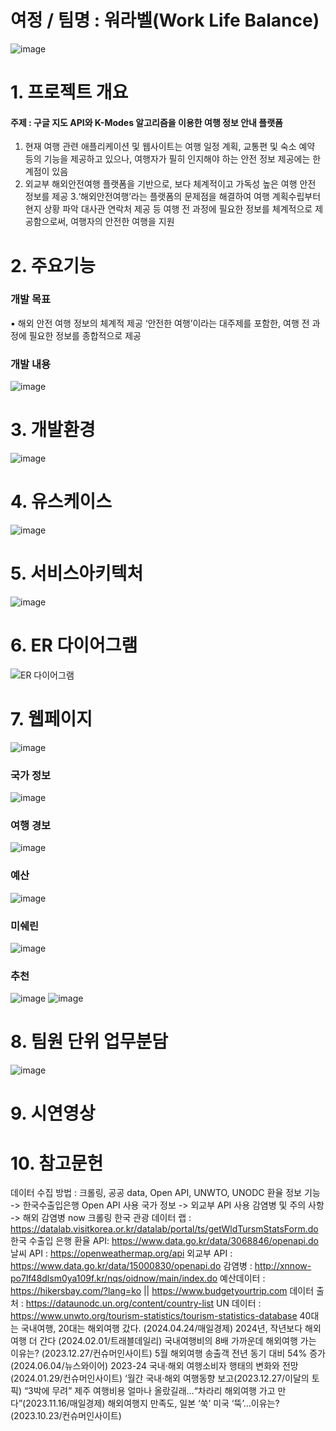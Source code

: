 # 여정 / 팀명 : 워라벨(Work Life Balance)
![image](https://github.com/2024-SW-LangIntelligence/trip_repo/assets/51393469/5159bace-9067-4eed-a88e-d9a6d46b16e6)


# 1. 프로젝트 개요
#### 주제 : 구글 지도 API와 K-Modes 알고리즘을 이용한 여행 정보 안내 플랫폼
1. 현재 여행 관련 애플리케이션 및 웹사이트는 여행 일정 계획, 교통편 및 숙소 예약 등의 기능을 제공하고 있으나, 여행자가 필히 인지해야 하는 안전 정보 제공에는 한계점이 있음
2. 외교부 해외안전여행 플랫폼을 기반으로, 보다 체계적이고 가독성 높은 여행 안전 정보를 제공
3.‘해외안전여행’라는 플랫폼의 문제점을 해결하여 여행 계획수립부터 현지 상황 파악 대사관 연락처 제공 등 여행 전 과정에 필요한 정보를 체계적으로 제공함으로써, 여행자의 안전한 여행을 지원

# 2. 주요기능
  ### 개발 목표
  ▪ 해외 안전 여행 정보의 체계적 제공
  ‘안전한 여행’이라는 대주제를 포함한, 여행 전 과정에 필요한 정보를 종합적으로 제공
  ### 개발 내용
  ![image](https://github.com/2024-SW-LangIntelligence/trip_repo/assets/51393469/8ca0dac8-bb67-4c4e-a408-03f2604a38df)

# 3. 개발환경
  ![image](https://github.com/2024-SW-LangIntelligence/trip_repo/assets/51393469/8f072c57-f004-47ec-bc0e-4e4c63874e13)

# 4. 유스케이스
  ![image](https://github.com/2024-SW-LangIntelligence/trip_repo/assets/51393469/8332065f-f8fe-430c-93e1-36f5eda51bb5)

# 5. 서비스아키텍처
  ![image](https://github.com/2024-SW-LangIntelligence/trip_repo/assets/51393469/4444cdc4-d346-4577-981b-c32ea0b1d015)

# 6. ER 다이어그램
  ![ER 다이어그램](https://github.com/2024-SW-LangIntelligence/trip_repo/assets/51393469/86a0ce0e-9064-4dee-86bd-4272d51013db)

# 7. 웹페이지
  ![image](https://github.com/2024-SW-LangIntelligence/trip_repo/assets/51393469/639c7f79-7f0f-4bfe-99b5-68d87cba828e)
  ### 국가 정보
  ![image](https://github.com/2024-SW-LangIntelligence/trip_repo/assets/51393469/1f3d9607-2037-489e-9b28-60fa3c74bc68)
  ### 여행 경보
  ![image](https://github.com/2024-SW-LangIntelligence/trip_repo/assets/51393469/57454eff-c373-41eb-a9d4-c92ace5d200f)
  ### 예산
  ![image](https://github.com/2024-SW-LangIntelligence/trip_repo/assets/51393469/7c26eb87-573c-495b-b9d3-28b1a6ebe13c)
  ### 미쉐린
  ![image](https://github.com/2024-SW-LangIntelligence/trip_repo/assets/51393469/918dab21-99f1-466d-9037-9f94f50c68cd)
  ### 추천
  ![image](https://github.com/2024-SW-LangIntelligence/trip_repo/assets/51393469/ae6c7408-a1b3-4645-8d2c-3c685f1e9ac7)
  ![image](https://github.com/2024-SW-LangIntelligence/trip_repo/assets/51393469/2da1587c-1e84-4b72-b676-1b1c481d7046)

# 8. 팀원 단위 업무분담

  ![image](https://github.com/2024-SW-LangIntelligence/trip_repo/assets/51393469/c37c8a2e-d068-497a-9d33-56c031daf79c)

# 9. 시연영상



# 10. 참고문헌
데이터 수집 방법 : 크롤링, 공공 data, Open API, UNWTO, UNODC
환율 정보 기능 -> 한국수출입은행 Open API 사용
국가 정보 -> 외교부 API 사용
감염병 및 주의 사항 -> 해외 감염병 now 크롤링
한국 관광 데이터 랩 : https://datalab.visitkorea.or.kr/datalab/portal/ts/getWldTursmStatsForm.do
한국 수출입 은행 환율 API: https://www.data.go.kr/data/3068846/openapi.do
날씨 API : https://openweathermap.org/api
외교부 API : https://www.data.go.kr/data/15000830/openapi.do
감염병 : http://xnnow-po7lf48dlsm0ya109f.kr/nqs/oidnow/main/index.do
예산데이터 : https://hikersbay.com/?lang=ko || https://www.budgetyourtrip.com
데이터 출처 : https://dataunodc.un.org/content/country-list 
UN 데이터  : https://www.unwto.org/tourism-statistics/tourism-statistics-database
40대는 국내여행, 20대는 해외여행 갔다. (2024.04.24/매일경제)
2024년, 작년보다 해외여행 더 간다 (2024.02.01/트래블데일리)
국내여행비의 8배 가까운데 해외여행 가는 이유는? (2023.12.27/컨슈머인사이트)
5월 해외여행 송출객 전년 동기 대비 54% 증가(2024.06.04/뉴스와이어)
2023-24 국내·해외 여행소비자 행태의 변화와 전망 (2024.01.29/컨슈머인사이트)
‘월간 국내·해외 여행동향 보고(2023.12.27/이달의 토픽)
“3박에 무려” 제주 여행비용 얼마나 올랐길래…“차라리 해외여행 가고 만다”(2023.11.16/매일경제)
해외여행지 만족도, 일본 ‘쑥’ 미국 ‘뚝’…이유는?(2023.10.23/컨슈머인사이트)


  

  




